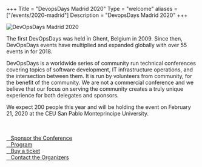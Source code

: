 +++
Title = "DevopsDays Madrid 2020"
Type = "welcome"
aliases = ["/events/2020-madrid"]
Description = "DevopsDays Madrid 2020"
+++

<div class="row">
  <div class="col-md-4">
    <img alt="DevOpsDays Madrid 2020" src="/events/2020-madrid/logo.png" class="img-fluid">
  </div>

  <div class="col-md-7">
    <p>The first DevOpsDays was held in Ghent, Belgium in 2009. Since then, DevOpsDays events have multiplied and expanded globally with over 55 events in for 2018.</p>
    <p>DevOpsDays is a worldwide series of community run technical conferences covering topics of software development, IT infrastructure operations, and the intersection between them. It is run by volunteers from community, for the benefit of the community.
      We are not a commercial conference and we believe that our focus on serving the community creates a truly unique experience for both delegates and sponsors.
    </p>
    <p>We expect 200 people this year and will be holding the event on February 21, 2020 at the CEU San Pablo Monteprincipe University.</p>
    <br/>
    <br/>
    <div class="d-flex flex-row">
      <div class="col-md-12">
        <div class="p-2">
          <a class="btn btn-secondary btn-block" href="/events/2020-madrid/sponsor"> <i class="fa fa-money fa-lg"></i>&nbsp;&nbsp;&nbsp;Sponsor the Conference</a>
        </div>
        <div class="p-2">
          <a class="btn btn-secondary btn-block" href="/events/2020-madrid/program" rel="noopener"> <i class="fa fa-file-o fa-lg"></i>&nbsp;&nbsp;&nbsp;Program</a>
        </div>
        <div class="p-2">
          <a class="btn btn-secondary btn-block" href="/events/2020-madrid/registration" rel="noopener"> <i class="fa fa-ticket fa-lg"></i>&nbsp;&nbsp;&nbsp;Buy a ticket</a>
        </div>
        <div class="p-2">
          <a class="btn btn-secondary btn-block" href="/events/2020-madrid/contact"> <i class="fa fa-envelope-o fa-lg"></i>&nbsp;&nbsp;&nbsp;Contact the Organizers</a>
        </div>
      </div>
    </div>
  </div>
</div>
